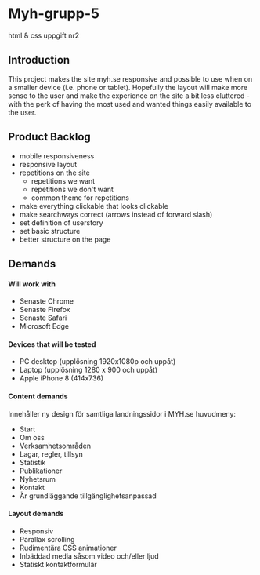 # Myh-grupp-5

html &amp; css uppgift nr2

## Introduction

This project makes the site myh.se responsive and possible to use when on a smaller device (i.e. phone or tablet). Hopefully the layout will make more sense to the user and make the experience on the site a bit less cluttered - with the perk of having the most used and wanted things easily available to the user.

## Product Backlog

- mobile responsiveness
- responsive layout
- repetitions on the site
  - repetitions we want
  - repetitions we don't want
  - common theme for repetitions
- make everything clickable that looks clickable
- make searchways correct (arrows instead of forward slash)
- set definition of userstory
- set basic structure
- better structure on the page

## Demands

#### Will work with

- Senaste Chrome
- Senaste Firefox
- Senaste Safari
- Microsoft Edge

#### Devices that will be tested

- PC desktop (upplösning 1920x1080p och uppåt)
- Laptop (upplösning 1280 x 900 och uppåt)
- Apple iPhone 8 (414x736)

#### Content demands

Innehåller ny design för samtliga landningssidor i MYH.se
huvudmeny:

- Start
- Om oss
- Verksamhetsområden
- Lagar, regler, tillsyn
- Statistik
- Publikationer
- Nyhetsrum
- Kontakt
- Är grundläggande tillgänglighetsanpassad

#### Layout demands

- Responsiv
- Parallax scrolling
- Rudimentära CSS animationer
- Inbäddad media såsom video och/eller ljud
- Statiskt kontaktformulär
